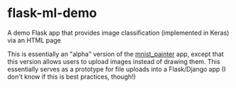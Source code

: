 # flask-ml-demo
A demo Flask app that provides image classification (implemented in Keras) via an HTML page

This is essentially an "alpha" version of the [mnist_painter](https://github.com/DragonDuck/mnist_painter) app, except that this version allows users to upload images instead of drawing them. This essentially serves as a prototype for file uploads into a Flask/Django app (I don't know if this is best practices, though!) 
